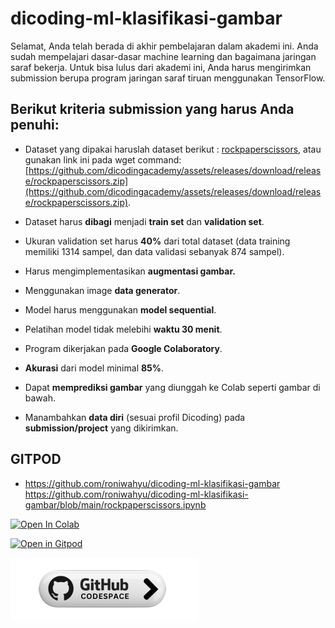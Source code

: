 # dicoding-ml-klasifikasi-gambar
Selamat, Anda telah berada di akhir pembelajaran dalam akademi ini. Anda sudah mempelajari dasar-dasar machine learning dan bagaimana jaringan saraf bekerja. Untuk bisa lulus dari akademi ini, Anda harus mengirimkan submission berupa program jaringan saraf tiruan menggunakan TensorFlow. 


## Berikut kriteria submission yang harus Anda penuhi:

*   Dataset yang dipakai haruslah dataset berikut : [rockpaperscissors](https://github.com/dicodingacademy/assets/releases/download/release/rockpaperscissors.zip), atau gunakan link ini pada wget command: [https://github.com/dicodingacademy/assets/releases/download/release/rockpaperscissors.zip](https://github.com/dicodingacademy/assets/releases/download/release/rockpaperscissors.zip).
    
*   Dataset harus **dibagi** menjadi **train set** dan **validation set**.
    
*   Ukuran validation set harus **40%** dari total dataset (data training memiliki 1314 sampel, dan data validasi sebanyak 874 sampel).
    
*   Harus mengimplementasikan **augmentasi gambar.**
    
*   Menggunakan image **data generator**.
    
*   Model harus menggunakan **model sequential**.
    
*   Pelatihan model tidak melebihi **waktu 30 menit**.
    
*   Program dikerjakan pada **Google Colaboratory**.
    
*   **Akurasi** dari model minimal **85%**.
    
*   Dapat **memprediksi gambar** yang diunggah ke Colab seperti gambar di bawah.
    
*   Manambahkan **data diri** (sesuai profil Dicoding) pada **submission/project** yang dikirimkan.


## GITPOD

* https://github.com/roniwahyu/dicoding-ml-klasifikasi-gambar
https://github.com/roniwahyu/dicoding-ml-klasifikasi-gambar/blob/main/rockpaperscissors.ipynb

[![Open In Colab](https://colab.research.google.com/assets/colab-badge.svg)](https://colab.research.google.com/github/roniwahyu/dicoding-ml-klasifikasi-gambar/blob/main/rockpaperscissors.ipynb)

[![Open in Gitpod](https://gitpod.io/button/open-in-gitpod.svg)](https://gitpod.io/#https://github.com/roniwahyu/dicoding-ml-klasifikasi-gambar)

[![Open in Codespace](https://github.com/roniwahyu/python-twitter-pilpres2024/blob/main/codespace300x100.png)](https://github.com/codespaces/new?skip_quickstart=true&machine=standardLinux32gb&repo=658635740&ref=main&geo=SoutheastAsia)
